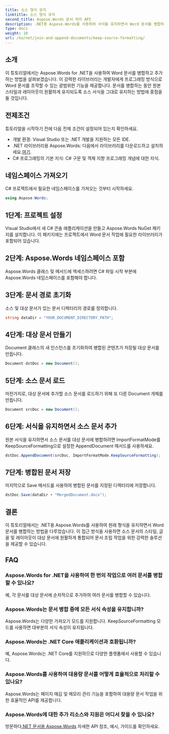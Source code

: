 ```yaml
---
title: 소스 형식 유지
linktitle: 소스 형식 유지
second_title: Aspose.Words 문서 처리 API
description: .NET용 Aspose.Words를 사용하여 서식을 유지하면서 Word 문서를 병합하는 방법을 알아보세요. 문서 조립 작업을 자동화하려는 개발자에게 이상적입니다.
type: docs
weight: 10
url: /ko/net/join-and-append-documents/keep-source-formatting/
---
```

## 소개

이 튜토리얼에서는 Aspose.Words for .NET을 사용하여 Word 문서를 병합하고 추가하는 방법을 살펴보겠습니다. 이 강력한 라이브러리는 개발자에게 프로그래밍 방식으로 Word 문서를 조작할 수 있는 광범위한 기능을 제공합니다. 문서를 병합하는 동안 원본 스타일과 레이아웃이 원활하게 유지되도록 소스 서식을 그대로 유지하는 방법에 중점을 둘 것입니다.

## 전제조건

튜토리얼을 시작하기 전에 다음 전제 조건이 설정되어 있는지 확인하세요.

- 개발 환경: Visual Studio 또는 .NET 개발을 지원하는 모든 IDE.
-  .NET 라이브러리용 Aspose.Words: 다음에서 라이브러리를 다운로드하고 설치하세요.[여기](https://releases.aspose.com/words/net/).
- C# 프로그래밍의 기본 지식: C# 구문 및 객체 지향 프로그래밍 개념에 대한 지식.

## 네임스페이스 가져오기

C# 프로젝트에서 필요한 네임스페이스를 가져오는 것부터 시작하세요.

```csharp
using Aspose.Words;
```

## 1단계: 프로젝트 설정

Visual Studio에서 새 C# 콘솔 애플리케이션을 만들고 Aspose.Words NuGet 패키지를 설치합니다. 이 패키지에는 프로젝트에서 Word 문서 작업에 필요한 라이브러리가 포함되어 있습니다.

## 2단계: Aspose.Words 네임스페이스 포함

Aspose.Words 클래스 및 메서드에 액세스하려면 C# 파일 시작 부분에 Aspose.Words 네임스페이스를 포함해야 합니다.

## 3단계: 문서 경로 초기화

소스 및 대상 문서가 있는 문서 디렉터리의 경로를 정의합니다.

```csharp
string dataDir = "YOUR_DOCUMENT_DIRECTORY_PATH";
```

## 4단계: 대상 문서 만들기

Document 클래스의 새 인스턴스를 초기화하여 병합된 콘텐츠가 저장될 대상 문서를 만듭니다.

```csharp
Document dstDoc = new Document();
```

## 5단계: 소스 문서 로드

마찬가지로, 대상 문서에 추가할 소스 문서를 로드하기 위해 또 다른 Document 개체를 만듭니다.

```csharp
Document srcDoc = new Document();
```

## 6단계: 서식을 유지하면서 소스 문서 추가

원본 서식을 유지하면서 소스 문서를 대상 문서에 병합하려면 ImportFormatMode를 KeepSourceFormatting으로 설정한 AppendDocument 메서드를 사용하세요.

```csharp
dstDoc.AppendDocument(srcDoc, ImportFormatMode.KeepSourceFormatting);
```

## 7단계: 병합된 문서 저장

마지막으로 Save 메서드를 사용하여 병합된 문서를 지정된 디렉터리에 저장합니다.

```csharp
dstDoc.Save(dataDir + "MergedDocument.docx");
```

## 결론

이 튜토리얼에서는 .NET용 Aspose.Words를 사용하여 원래 형식을 유지하면서 Word 문서를 병합하는 방법을 다루었습니다. 이 접근 방식을 사용하면 소스 문서의 스타일, 글꼴 및 레이아웃이 대상 문서에 원활하게 통합되어 문서 조립 작업을 위한 강력한 솔루션을 제공할 수 있습니다.

## FAQ

### Aspose.Words for .NET을 사용하여 한 번의 작업으로 여러 문서를 병합할 수 있나요?
예, 각 문서를 대상 문서에 순차적으로 추가하여 여러 문서를 병합할 수 있습니다.

### Aspose.Words는 문서 병합 중에 모든 서식 속성을 유지합니까?
Aspose.Words는 다양한 가져오기 모드를 지원합니다. KeepSourceFormatting 모드를 사용하면 대부분의 서식 속성이 유지됩니다.

### Aspose.Words는 .NET Core 애플리케이션과 호환됩니까?
예, Aspose.Words는 .NET Core를 지원하므로 다양한 플랫폼에서 사용할 수 있습니다.

### Aspose.Words를 사용하여 대용량 문서를 어떻게 효율적으로 처리할 수 있나요?
Aspose.Words는 페이지 매김 및 메모리 관리 기능을 포함하여 대용량 문서 작업을 위한 효율적인 API를 제공합니다.

### Aspose.Words에 대한 추가 리소스와 지원은 어디서 찾을 수 있나요?
 방문하다[.NET 문서용 Aspose.Words](https://reference.aspose.com/words/net/) 자세한 API 참조, 예시, 가이드를 확인하세요.